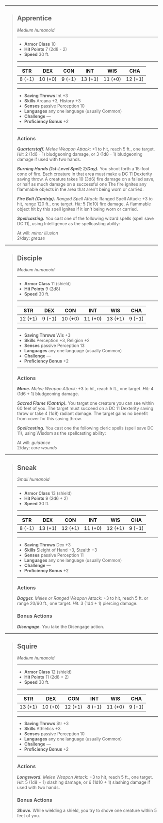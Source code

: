 ___
>## Apprentice
>*Medium humanoid*
>___
>- **Armor Class** 10
>- **Hit Points** 7 (2d8 - 2)
>- **Speed** 30 ft.
>___
>|STR|DEX|CON|INT|WIS|CHA|
>|:---:|:---:|:---:|:---:|:---:|:---:|
>|8 (-1)|10 (+0)|9 (-1)|13 (+1)|11 (+0)|12 (+1)|
>___
>- **Saving Throws** Int +3
>- **Skills** Arcana +3, History +3
>- **Senses** passive Perception 10
>- **Languages** any one language (usually Common)
>- **Challenge** —
>- **Proficiency Bonus** +2
>___
>### Actions
>***Quarterstaff.*** *Melee Weapon Attack:* +1 to hit, reach 5 ft., one target. *Hit:* 2 (1d6 - 1) bludgeoning damage, or 3 (1d8 - 1) bludgeoning damage if used with two hands.  
>
>***Burning Hands (1st-Level Spell; 2/Day).*** You shoot forth a 15-foot cone of fire. Each creature in that area must make a DC 11 Dexterity saving throw. A creature takes 10 (3d6) fire damage on a failed save, or half as much damage on a successful one The fire ignites any flammable objects in the area that aren't being worn or carried.  
>
>***Fire Bolt (Cantrip).*** *Ranged Spell Attack:* Ranged Spell Attack: +3 to hit, range 120 ft., one target. *Hit:* 5 (1d10) fire damage. A flammable object hit by this spell ignites if it isn't being worn or carried.  
>
>***Spellcasting.*** You cast one of the following wizard spells (spell save DC 11), using Intelligence as the spellcasting ability:  
>
>At will: *minor illusion*  
>2/day: *grease*

___
>## Disciple
>*Medium humanoid*
>___
>- **Armor Class** 11 (shield)
>- **Hit Points** 9 (2d8)
>- **Speed** 30 ft.
>___
>|STR|DEX|CON|INT|WIS|CHA|
>|:---:|:---:|:---:|:---:|:---:|:---:|
>|12 (+1)|9 (-1)|10 (+0)|11 (+0)|13 (+1)|9 (-1)|
>___
>- **Saving Throws** Wis +3
>- **Skills** Perception +3, Religion +2
>- **Senses** passive Perception 13
>- **Languages** any one language (usually Common)
>- **Challenge** —
>- **Proficiency Bonus** +2
>___
>### Actions
>***Mace.*** *Melee Weapon Attack:* +3 to hit, reach 5 ft., one target. *Hit:* 4 (1d6 + 1) bludgeoning damage.  
>
>***Sacred Flame (Cantrip).*** You target one creature you can see within 60 feet of you. The target must succeed on a DC 11 Dexterity saving throw or take 4 (1d8) radiant damage. The target gains no benefit from cover for this saving throw.  
>
>***Spellcasting.*** You cast one the following cleric spells (spell save DC 11), using Wisdom as the spellcasting ability:  
>
>At will: *guidance*  
>2/day: *cure wounds*

___
>## Sneak
>*Small humanoid*
>___
>- **Armor Class** 13 (shield)
>- **Hit Points** 9 (2d6 + 2)
>- **Speed** 30 ft.
>___
>|STR|DEX|CON|INT|WIS|CHA|
>|:---:|:---:|:---:|:---:|:---:|:---:|
>|8 (-1)|13 (+1)|12 (+1)|11 (+0)|12 (+1)|9 (-1)|
>___
>- **Saving Throws** Dex +3
>- **Skills** Sleight of Hand +3, Stealth +3
>- **Senses** passive Perception 11
>- **Languages** any one language (usually Common)
>- **Challenge** —
>- **Proficiency Bonus** +2
>___
>### Actions
>***Dagger.*** *Melee  or Ranged Weapon Attack:* +3 to hit, reach 5 ft. or range 20/60 ft., one target. *Hit:* 3 (1d4 + 1) piercing damage.  
>
>### Bonus Actions
>***Disengage.*** You take the Disengage action.

___
>## Squire
>*Medium humanoid*
>___
>- **Armor Class** 12 (shield)
>- **Hit Points** 11 (2d8 + 2)
>- **Speed** 30 ft.
>___
>|STR|DEX|CON|INT|WIS|CHA|
>|:---:|:---:|:---:|:---:|:---:|:---:|
>|13 (+1)|10 (+0)|12 (+1)|8 (-1)|11 (+0)|9 (-1)|
>___
>- **Saving Throws** Str +3
>- **Skills** Athletics +3
>- **Senses** passive Perception 10
>- **Languages** any one language (usually Common)
>- **Challenge** —
>- **Proficiency Bonus** +2
>___
>### Actions
>***Longsword.*** *Melee Weapon Attack:* +3 to hit, reach 5 ft., one target. *Hit:* 5 (1d8 + 1) slashing damage, or 6 (1d10 + 1) slashing damage if used with two hands.  
>
>### Bonus Actions
>***Shove.*** While wielding a shield, you try to shove one creature within 5 feet of you.